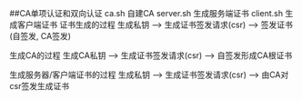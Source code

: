 ##CA单项认证和双向认证
ca.sh 自建CA
server.sh 生成服务端证书
client.sh 生成客户端证书
证书生成的过程
生成私钥 --> 生成证书签发请求(csr) --> 签发证书(自签发, CA签发)

生成CA的过程
生成CA私钥 --> 生成证书签发请求(csr) --> 自签发形成CA根证书

生成服务器/客户端证书的过程
生成私钥 --> 生成证书签发请求(csr) --> 由CA对csr签发生成证书


